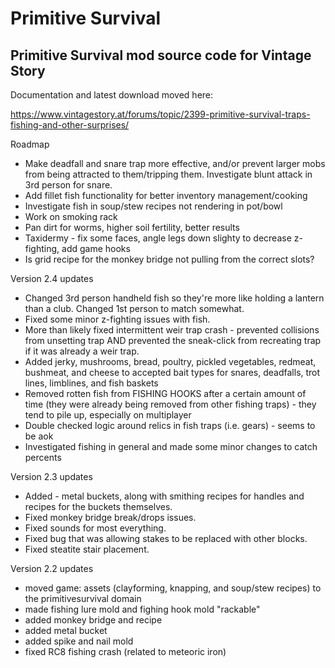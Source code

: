 # Primitive Survival

<h2>Primitive Survival mod source code for Vintage Story</h2>

Documentation and latest download moved here:

https://www.vintagestory.at/forums/topic/2399-primitive-survival-traps-fishing-and-other-surprises/


Roadmap

 - Make deadfall and snare trap more effective, and/or prevent larger mobs from being attracted to them/tripping them.  Investigate blunt attack in 3rd person for snare.
 - Add fillet fish functionality for better inventory management/cooking
 - Investigate fish in soup/stew recipes not rendering in pot/bowl
 - Work on smoking rack
 - Pan dirt for worms, higher soil fertility, better results
 - Taxidermy - fix some faces, angle legs down slighty to decrease z-fighting, add game hooks
 - Is grid recipe for the monkey bridge not pulling from the correct slots?
 
 
Version 2.4 updates

 - Changed 3rd person handheld fish so they're more like holding a lantern than a club.  Changed 1st person to match somewhat.
 - Fixed some minor z-fighting issues with fish.
 - More than likely fixed intermittent weir trap crash - prevented collisions from unsetting trap AND prevented the sneak-click from recreating trap if it was already a weir trap.
- Added jerky, mushrooms, bread, poultry, pickled vegetables, redmeat, bushmeat, and cheese to accepted bait types for snares, deadfalls, trot lines, limblines, and fish baskets
 - Removed rotten fish from FISHING HOOKS after a certain amount of time (they were already being removed from other fishing traps) - they tend to pile up, especially on multiplayer 
 - Double checked logic around relics in fish traps (i.e. gears) - seems to be aok
 - Investigated fishing in general and made some minor changes to catch percents

Version 2.3 updates

 - Added - metal buckets, along with smithing recipes for handles and recipes for the buckets themselves.
 - Fixed monkey bridge break/drops issues.
 - Fixed sounds for most everything.
 - Fixed bug that was allowing stakes to be replaced with other blocks.
 - Fixed steatite stair placement.

Version 2.2 updates

- moved game: assets (clayforming, knapping, and soup/stew recipes) to the primitivesurvival domain
- made fishing lure mold and fighing hook mold "rackable"
- added monkey bridge and recipe
- added metal bucket
- added spike and nail mold 
- fixed RC8 fishing crash (related to meteoric iron)

